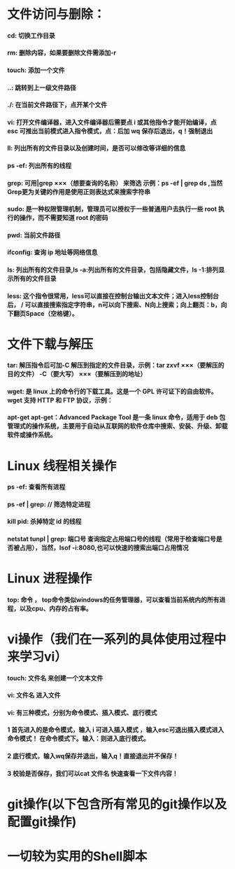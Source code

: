 # 文件访问与删除：

#### cd: 切换工作目录

#### rm: 删除内容，如果要删除文件需添加-r

#### touch: 添加一个文件

#### ..: 跳转到上一级文件路径

#### ./: 在当前文件路径下，点开某个文件

#### vi: 打开文件编译器，进入文件编译器后需要点 i 或其他指令才能开始编译，点 esc 可推出当前模式进入指令模式，点：后加 wq 保存后退出，q！强制退出

#### ll: 列出所有的文件目录以及创建时间，是否可以修改等详细的信息

#### ps -ef: 列出所有的线程

#### grep: 可用|grep ×××（想要查询的名称） 来筛选 示例：ps -ef | grep ds ,当然Grep更为关键的作用是使用正则表达式来搜索字符串

#### sudo: 是一种权限管理机制，管理员可以授权于一些普通用户去执行一些 root 执行的操作，而不需要知道 root 的密码

#### pwd: 当前文件路径

#### ifconfig: 查询 ip 地址等网络信息

#### ls: 列出所有的文件目录,ls -a:列出所有的文件目录，包括隐藏文件，ls -1:排列显示所有的文件目录

#### less: 这个指令很常用，less可以直接在控制台输出文本文件；进入less控制台后， / 可以直接搜索指定字符串，n可以向下搜索、N向上搜索；向上翻页：b，向下翻页Space（空格键）。

# 文件下载与解压

#### tar: 解压指令后可加-C 解压到指定的文件目录，示例：tar zxvf ×××（要解压的目的文件） -C（要大写） ×××（要解压到的地址）

#### wget: 是 linux 上的命令行的下载工具。这是一个 GPL 许可证下的自由软件。wget 支持 HTTP 和 FTP 协议，示例：

#### apt-get apt-get：Advanced Package Tool 是一条 linux 命令，适用于 deb 包管理式的操作系统，主要用于自动从互联网的软件仓库中搜索、安装、升级、卸载软件或操作系统。

# Linux 线程相关操作

#### ps -ef: 查看所有进程

#### ps -ef | grep: // 筛选特定进程

#### kill pid: 杀掉特定 id 的线程

#### netstat tunpl | grep: 端口号 查询指定占用端口号的线程（常用于检查端口号是否被占用），当然，lsof -i:8080,也可以快速的搜索出端口占用情况

# Linux 进程操作
#### top: 命令 ， top命令类似windows的任务管理器，可以查看当前系统内的所有进程，以及cpu、内存的占有率。

# vi操作（我们在一系列的具体使用过程中来学习vi）
#### touch: 文件名 来创建一个文本文件
#### vi: 文件名 进入文件
#### vi: 有三种模式，分别为命令模式、插入模式、底行模式
#### 1 首先进入的是命令模式，输入 i 可进入插入模式 ，输入esc可退出插入模式进入命令模式！ 在命令模式下。输入：则进入底行模式。
#### 2 底行模式，输入wq保存并退出，输入q！直接退出并不保存！
#### 3 校验是否保存，我们可以cat 文件名 快速查看一下文件内容！

# git操作(以下包含所有常见的git操作以及配置git操作)
####




# 一切较为实用的Shell脚本
####
####
